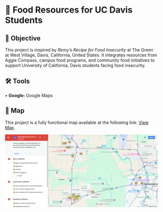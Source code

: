  # 🍉 Food Resources for UC Davis Students
## 🎯 Objective <br>
This project is inspired by <i>Remy’s Recipe for Food Insecurity</i> at The Green at West Village, Davis, California, United States. It integrates resources from Aggie Compass, campus food programs, and community food initiatives to support University of California, Davis students facing food insecurity. <p>
## 🛠️ Tools <br>
• <b>Google:</b> Google Maps <p>
## 🧭 Map <br>
This project is a fully functional map available at the following link: [View Map](https://www.google.com/maps/d/u/0/edit?mid=1t1K7LJij3VG0_I-Iuf8NwHES3_MxRYg&usp=sharing) <p>
![me](https://github.com/redefiningvicky/Food-Resources-for-UC-Davis-Students/blob/665c963d2b6293a858f45d13fb9561b7bb0d72b2/Food_Resources_UCD_Images/Food_Resources_UCD.png)
